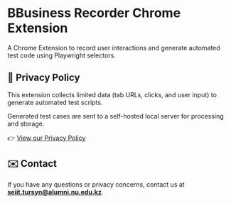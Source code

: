 # BBusiness Recorder Chrome Extension

A Chrome Extension to record user interactions and generate automated test code using Playwright selectors.

## 📄 Privacy Policy

This extension collects limited data (tab URLs, clicks, and user input) to generate automated test scripts.

Generated test cases are sent to a self-hosted local server for processing and storage.

👉 [View our Privacy Policy](./privacy_policy.html)

## ✉️ Contact

If you have any questions or privacy concerns, contact us at **[seiit.tursyn@alumni.nu.edu.kz](mailto:seiit.tursyn@alumni.nu.edu.kz)**.
